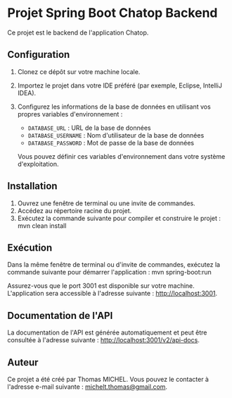 Projet Spring Boot Chatop Backend
===============================

Ce projet est le backend de l'application Chatop.

Configuration
-------------

1. Clonez ce dépôt sur votre machine locale.
2. Importez le projet dans votre IDE préféré (par exemple, Eclipse, IntelliJ IDEA).
3. Configurez les informations de la base de données en utilisant vos propres variables d'environnement :

   - `DATABASE_URL` : URL de la base de données
   - `DATABASE_USERNAME` : Nom d'utilisateur de la base de données
   - `DATABASE_PASSWORD` : Mot de passe de la base de données

   Vous pouvez définir ces variables d'environnement dans votre système d'exploitation.

Installation
------------

1. Ouvrez une fenêtre de terminal ou une invite de commandes.
2. Accédez au répertoire racine du projet.
3. Exécutez la commande suivante pour compiler et construire le projet :
mvn clean install

Exécution
---------

Dans la même fenêtre de terminal ou d'invite de commandes, exécutez la commande suivante pour démarrer l'application :
mvn spring-boot:run


Assurez-vous que le port 3001 est disponible sur votre machine. L'application sera accessible à l'adresse suivante : [http://localhost:3001](http://localhost:3001).

Documentation de l'API
----------------------

La documentation de l'API est générée automatiquement et peut être consultée à l'adresse suivante : [http://localhost:3001/v2/api-docs](http://localhost:3001/v2/api-docs).

Auteur
------

Ce projet a été créé par Thomas MICHEL. Vous pouvez le contacter à l'adresse e-mail suivante : michelt.thomas@gmail.com.
 
